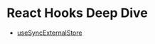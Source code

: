 # React Hooks Deep Dive

- [useSyncExternalStore](https://github.com/jw-r/react-hooks/blob/master/src/useSyncExternalStore/README.md)
